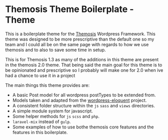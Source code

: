 Themosis Theme Boilerplate - Theme
==========================

This is a boilerplate theme for the [Themosis](https://github.com/themosis/themosis) 
Wordpress Framework. This theme was designed to be more prescriptive than the default 
one so my team and I could all be on the same page with regards to how we use themosis 
and to also to save some time in setup.

This is for Themosis 1.3 as many of the additions in this theme are present in 
the themosis 2.0 theme. That being said the main goal for this theme is to be 
opinionated and prescriptive so I probably will make one for 2.0 when ive had a chance 
to use it in a project

The main things this theme provides are:
- A basic Post model for all wordpress postTypes to be extended from.
- Models taken and adapted from the 
[wordpress-eloquent](https://github.com/drewjbartlett/wordpress-eloquent) project.
- A consistent folder structure within the `js` `sass` and `views` directories.
- A simple module system for javascript.
- Some helper methods for `js` `scss` and `php`.
- `laravel-mix` instead of `gulp`.
- Some examples of how to use bothe themosis core features and the features 
in this boilerplate.